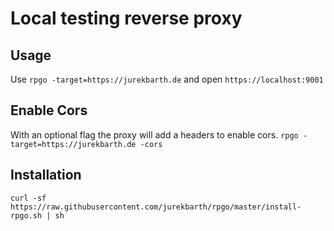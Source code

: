 # Local testing reverse proxy

## Usage
Use `rpgo -target=https://jurekbarth.de` and open `https://localhost:9001`

## Enable Cors
With an optional flag the proxy will add a headers to enable cors.
`rpgo -target=https://jurekbarth.de -cors`

## Installation
`curl -sf https://raw.githubusercontent.com/jurekbarth/rpgo/master/install-rpgo.sh | sh`
